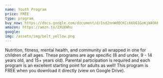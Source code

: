 ```yaml
---
name: Youth Program
price: FREE
type: program
buy_now: https://docs.google.com/document/d/1sd2nnWdQCKCc66bG1GoKjWA9kHngXTLKJ8bCrnG7dtA/edit?usp=sharing
amazon: https://amzn.to/2XUXWhu
google:
img: /assets/img/belt_yellow.png
---
```


Nutrition, fitness, mental health, and community all wrapped in one for children of all ages.  These programs are age specific (8 and under, 9 - 14 years old, and 15+ years old).  Parental participation is required and each program is an excellent starting point for adults as well!  This program is FREE when you download it directly (view on Google Drive).
